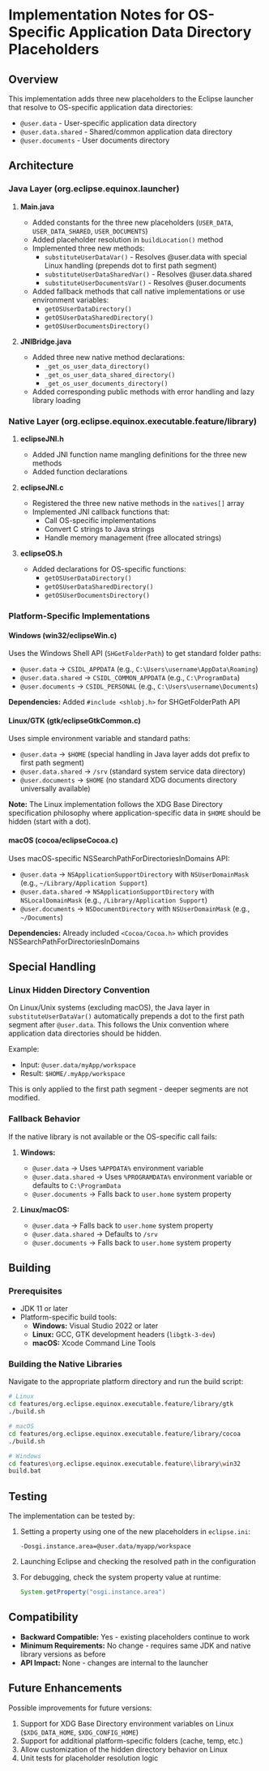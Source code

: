 # Implementation Notes for OS-Specific Application Data Directory Placeholders

## Overview

This implementation adds three new placeholders to the Eclipse launcher that resolve to OS-specific application data directories:

- `@user.data` - User-specific application data directory
- `@user.data.shared` - Shared/common application data directory  
- `@user.documents` - User documents directory

## Architecture

### Java Layer (org.eclipse.equinox.launcher)

1. **Main.java**
   - Added constants for the three new placeholders (`USER_DATA`, `USER_DATA_SHARED`, `USER_DOCUMENTS`)
   - Added placeholder resolution in `buildLocation()` method
   - Implemented three new methods:
     - `substituteUserDataVar()` - Resolves @user.data with special Linux handling (prepends dot to first path segment)
     - `substituteUserDataSharedVar()` - Resolves @user.data.shared
     - `substituteUserDocumentsVar()` - Resolves @user.documents
   - Added fallback methods that call native implementations or use environment variables:
     - `getOSUserDataDirectory()`
     - `getOSUserDataSharedDirectory()`
     - `getOSUserDocumentsDirectory()`

2. **JNIBridge.java**
   - Added three new native method declarations:
     - `_get_os_user_data_directory()`
     - `_get_os_user_data_shared_directory()`
     - `_get_os_user_documents_directory()`
   - Added corresponding public methods with error handling and lazy library loading

### Native Layer (org.eclipse.equinox.executable.feature/library)

1. **eclipseJNI.h**
   - Added JNI function name mangling definitions for the three new methods
   - Added function declarations

2. **eclipseJNI.c**
   - Registered the three new native methods in the `natives[]` array
   - Implemented JNI callback functions that:
     - Call OS-specific implementations
     - Convert C strings to Java strings
     - Handle memory management (free allocated strings)

3. **eclipseOS.h**
   - Added declarations for OS-specific functions:
     - `getOSUserDataDirectory()`
     - `getOSUserDataSharedDirectory()`
     - `getOSUserDocumentsDirectory()`

### Platform-Specific Implementations

#### Windows (win32/eclipseWin.c)

Uses the Windows Shell API (`SHGetFolderPath`) to get standard folder paths:

- `@user.data` → `CSIDL_APPDATA` (e.g., `C:\Users\username\AppData\Roaming`)
- `@user.data.shared` → `CSIDL_COMMON_APPDATA` (e.g., `C:\ProgramData`)
- `@user.documents` → `CSIDL_PERSONAL` (e.g., `C:\Users\username\Documents`)

**Dependencies:** Added `#include <shlobj.h>` for SHGetFolderPath API

#### Linux/GTK (gtk/eclipseGtkCommon.c)

Uses simple environment variable and standard paths:

- `@user.data` → `$HOME` (special handling in Java layer adds dot prefix to first path segment)
- `@user.data.shared` → `/srv` (standard system service data directory)
- `@user.documents` → `$HOME` (no standard XDG documents directory universally available)

**Note:** The Linux implementation follows the XDG Base Directory specification philosophy where application-specific data in `$HOME` should be hidden (start with a dot).

#### macOS (cocoa/eclipseCocoa.c)

Uses macOS-specific NSSearchPathForDirectoriesInDomains API:

- `@user.data` → `NSApplicationSupportDirectory` with `NSUserDomainMask` (e.g., `~/Library/Application Support`)
- `@user.data.shared` → `NSApplicationSupportDirectory` with `NSLocalDomainMask` (e.g., `/Library/Application Support`)
- `@user.documents` → `NSDocumentDirectory` with `NSUserDomainMask` (e.g., `~/Documents`)

**Dependencies:** Already included `<Cocoa/Cocoa.h>` which provides NSSearchPathForDirectoriesInDomains

## Special Handling

### Linux Hidden Directory Convention

On Linux/Unix systems (excluding macOS), the Java layer in `substituteUserDataVar()` automatically prepends a dot to the first path segment after `@user.data`. This follows the Unix convention where application data directories should be hidden.

Example:
- Input: `@user.data/myApp/workspace`
- Result: `$HOME/.myApp/workspace`

This is only applied to the first path segment - deeper segments are not modified.

### Fallback Behavior

If the native library is not available or the OS-specific call fails:

1. **Windows:**
   - `@user.data` → Uses `%APPDATA%` environment variable
   - `@user.data.shared` → Uses `%PROGRAMDATA%` environment variable or defaults to `C:\ProgramData`
   - `@user.documents` → Falls back to `user.home` system property

2. **Linux/macOS:**
   - `@user.data` → Falls back to `user.home` system property
   - `@user.data.shared` → Defaults to `/srv`
   - `@user.documents` → Falls back to `user.home` system property

## Building

### Prerequisites

- JDK 11 or later
- Platform-specific build tools:
  - **Windows:** Visual Studio 2022 or later
  - **Linux:** GCC, GTK development headers (`libgtk-3-dev`)
  - **macOS:** Xcode Command Line Tools

### Building the Native Libraries

Navigate to the appropriate platform directory and run the build script:

```bash
# Linux
cd features/org.eclipse.equinox.executable.feature/library/gtk
./build.sh

# macOS
cd features/org.eclipse.equinox.executable.feature/library/cocoa
./build.sh

# Windows
cd features\org.eclipse.equinox.executable.feature\library\win32
build.bat
```

## Testing

The implementation can be tested by:

1. Setting a property using one of the new placeholders in `eclipse.ini`:
   ```
   -Dosgi.instance.area=@user.data/myapp/workspace
   ```

2. Launching Eclipse and checking the resolved path in the configuration

3. For debugging, check the system property value at runtime:
   ```java
   System.getProperty("osgi.instance.area")
   ```

## Compatibility

- **Backward Compatible:** Yes - existing placeholders continue to work
- **Minimum Requirements:** No change - requires same JDK and native library versions as before
- **API Impact:** None - changes are internal to the launcher

## Future Enhancements

Possible improvements for future versions:

1. Support for XDG Base Directory environment variables on Linux (`$XDG_DATA_HOME`, `$XDG_CONFIG_HOME`)
2. Support for additional platform-specific folders (cache, temp, etc.)
3. Allow customization of the hidden directory behavior on Linux
4. Unit tests for placeholder resolution logic
